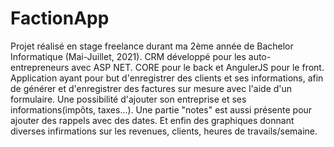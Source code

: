 # FactionApp
Projet réalisé en stage freelance durant ma 2ème année de Bachelor Informatique (Mai-Juillet, 2021). CRM développé pour les auto-entrepreneurs avec ASP NET. CORE pour le back et AngulerJS pour le front. Application ayant pour but d'enregistrer des clients et ses informations, afin de générer et d'enregistrer  des factures sur mesure avec l'aide d'un formulaire. Une possibilité d'ajouter son entreprise et ses informations(impôts, taxes...). Une partie "notes" est aussi présente pour ajouter des rappels avec des dates. Et enfin des graphiques donnant diverses infirmations sur les revenues, clients, heures de travails/semaine.
